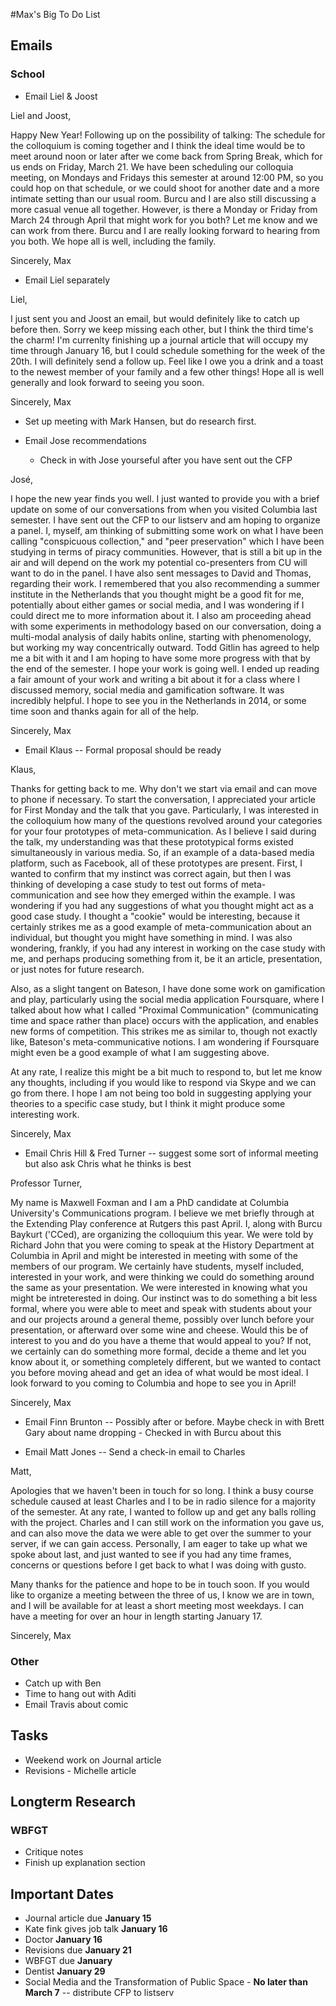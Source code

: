 #Max's Big To Do List

## Emails

### School

* Email Liel & Joost

Liel and Joost,

Happy New Year! Following up on the possibility of talking: The schedule for the colloquium is coming together and I think the ideal time would be to meet around noon or later after we come back from Spring Break, which for us ends on Friday, March 21. We have been scheduling our colloquia meeting, on Mondays and Fridays this semester at around 12:00 PM, so you could hop on that schedule, or we could shoot for another date and a more intimate setting than our usual room. Burcu and I are also still discussing a more casual venue all together. However, is there a Monday or Friday from March 24 through April that might work for you both? Let me know and we can work from there. Burcu and I are really looking forward to hearing from you both. We hope all is well, including the family.

Sincerely,
Max

* Email Liel separately

Liel,

I just sent you and Joost an email, but would definitely like to catch up before then. Sorry we keep missing each other, but I think the third time's the charm! I'm currenlty finishing up a journal article that will occupy my time through January 16, but I could schedule something for the week of the 20th. I will definitely send a follow up. Feel like I owe you a drink and a toast to the newest member of your family and a few other things! Hope all is well generally and look forward to seeing you soon.

Sincerely,
Max

* Set up meeting with Mark Hansen, but do research first.
* Email Jose recommendations

	* Check in with Jose yourseful after you have sent out the CFP

José,

I hope the new year finds you well. I just wanted to provide you with a brief update on some of our conversations from when you visited Columbia last semester. I have sent out the CFP to our listserv and am hoping to organize a panel. I, myself, am thinking of submitting some work on what I have been calling "conspicuous collection," and "peer preservation" which I have been studying in terms of piracy communities. However, that is still a bit up in the air and will depend on the work my potential co-presenters from CU will want to do in the panel. I have also sent messages to David and Thomas, regarding their work. I remembered that you also recommending a summer institute in the Netherlands that you thought might be a good fit for me, potentially about either games or social media, and I was wondering if I could direct me to more information about it. I also am proceeding ahead with some experiments in methodology based on our conversation, doing a multi-modal analysis of daily habits online, starting with phenomenology, but working my way concentrically outward. Todd Gitlin has agreed to help me a bit with it and I am hoping to have some more progress with that by the end of the semester. I hope your work is going well. I ended up reading a fair amount of your work and writing a bit about it for a class where I discussed memory, social media and gamification software. It was incredibly helpful. I hope to see you in the Netherlands in 2014, or some time soon and thanks again for all of the help.

Sincerely,
Max

* Email Klaus -- Formal proposal should be ready

Klaus,

Thanks for getting back to me. Why don't we start via email and can move to phone if necessary. To start the conversation, I appreciated your article for First Monday and the talk that you gave. Particularly, I was interested in the colloquium how many of the questions revolved around your categories for your four prototypes of meta-communication. As I believe I said during the talk, my understanding was that these prototypical forms existed simultaneously in various media. So, if an example of a data-based media platform, such as Facebook, all of these prototypes are present. First, I wanted to confirm that my instinct was correct again, but then I was thinking of developing a case study to test out forms of meta-communication and see how they emerged within the example. I was wondering if you had any suggestions of what you thought might act as a good case study. I thought a "cookie" would be interesting, because it certainly strikes me as a good example of meta-communication about an individual, but thought you might have something in mind. I was also wondering, frankly, if you had any interest in working on the case study with me, and perhaps producing something from it, be it an article, presentation, or just notes for future research. 

Also, as a slight tangent on Bateson, I have done some work on gamification and play, particularly using the social media application Foursquare, where I talked about how what I called "Proximal Communication" (communicating time and space rather than place) occurs with the application, and enables new forms of competition. This strikes me as similar to, though not exactly like, Bateson's meta-communicative notions. I am wondering if Foursquare might even be a good example of what I am suggesting above.

At any rate, I realize this might be a bit much to respond to, but let me know any thoughts, including if you would like to respond via Skype and we can go from there. I hope I am not being too bold in suggesting applying your theories to a specific case study, but I think it might produce some interesting work.

Sincerely,
Max

* Email Chris Hill & Fred Turner -- suggest some sort of informal meeting but also ask Chris what he thinks is best

Professor Turner,

My name is Maxwell Foxman and I am a PhD candidate at Columbia University's Communications program. I believe we met briefly through at the Extending Play conference at Rutgers this past April. I, along with Burcu Baykurt ('CCed), are organizing the colloquium this year. We were told by Richard John that you were coming to speak at the History Department at Columbia in April and might be interested in meeting with some of the members of our program. We certainly have students, myself included, interested in your work, and were thinking we could do something around the same as your presentation. We were interested in knowing what you might be intreterested in doing. Our instinct was to do something a bit less formal, where you were able to meet and speak with students about your and our projects around a general theme, possibly over lunch before your presentation, or afterward over some wine and cheese. Would this be of interest to you and do you have a theme that would appeal to you? If not, we certainly can do something more formal, decide a theme and let you know about it, or something completely different, but we wanted to contact you before moving ahead and get an idea of what would be most ideal. I look forward to you coming to Columbia and hope to see you in April!

Sincerely,
Max


* Email Finn Brunton -- Possibly after or before. Maybe check in with Brett Gary about name dropping - Checked in with Burcu about this

* Email Matt Jones -- Send a check-in email to Charles

Matt,

Apologies that we haven't been in touch for so long. I think a busy course schedule caused at least Charles and I to be in radio silence for a majority of the semester. At any rate,  I wanted to follow up and get any balls rolling with the project. Charles and I can still work on the information you gave us, and can also move the data we were able to get over the summer to your server, if we can gain access. Personally, I am eager to take up what we spoke about last, and just wanted to see if you had any time frames, concerns or questions before I get back to what I was doing with gusto.

Many thanks for the patience and hope to be in touch soon. If you would like to organize a meeting between the three of us, I know we are in town, and I will be available for at least a short meeting most weekdays. I can have a meeting for over an hour in length starting January 17.

Sincerely,
Max

### Other

* Catch up with Ben
* Time to hang out with Aditi
* Email Travis about comic

## Tasks

* Weekend work on Journal article
* Revisions - Michelle article

## Longterm Research

### WBFGT

* Critique notes
* Finish up explanation section

## Important Dates

* Journal article due **January 15**
* Kate fink gives job talk **January 16**
* Doctor **January 16**
* Revisions due **January 21**
* WBFGT due **January**
* Dentist **January 29**
* Social Media and the Transformation of Public Space - **No later than March 7** -- distribute CFP to listserv

